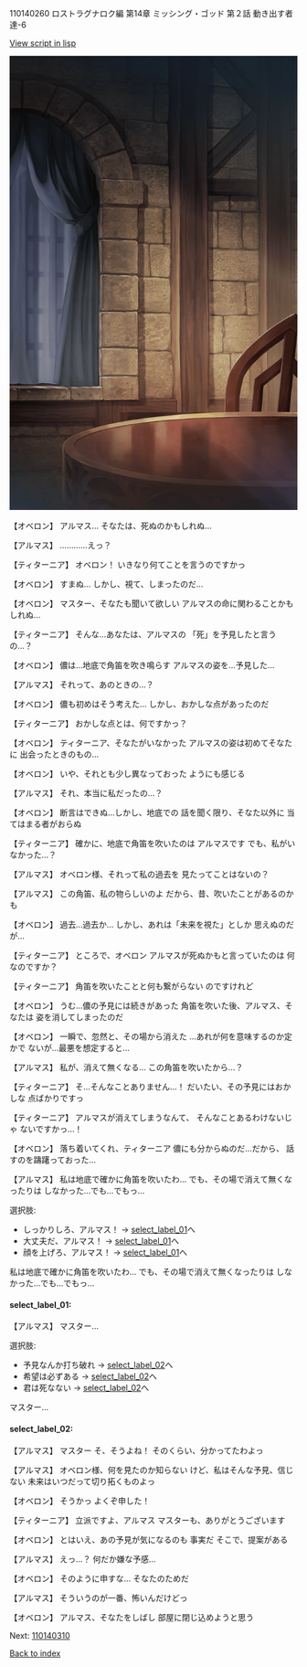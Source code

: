 110140260 ロストラグナロク編 第14章 ミッシング・ゴッド 第２話 動き出す者達-6

[View script in lisp](../scripts/110140260.txt)

![201_room.png](../images/backgrounds/201_room.png)

【オベロン】
アルマス…
そなたは、死ぬのかもしれぬ…

【アルマス】
…………えっ？

【ティターニア】
オベロン！
いきなり何てことを言うのですかっ

【オベロン】
すまぬ…
しかし、視て、しまったのだ…

【オベロン】
マスター、そなたも聞いて欲しい
アルマスの命に関わることかも
しれぬ…

【ティターニア】
そんな…あなたは、アルマスの
「死」を予見したと言うの…？

【オベロン】
儂は…地底で角笛を吹き鳴らす
アルマスの姿を…予見した…

【アルマス】
それって、あのときの…？

【オベロン】
儂も初めはそう考えた…
しかし、おかしな点があったのだ

【ティターニア】
おかしな点とは、何ですかっ？

【オベロン】
ティターニア、そなたがいなかった
アルマスの姿は初めてそなたに
出会ったときのもの…

【オベロン】
いや、それとも少し異なっておった
ようにも感じる

【アルマス】
それ、本当に私だったの…？

【オベロン】
断言はできぬ…しかし、地底での
話を聞く限り、そなた以外に
当てはまる者がおらぬ

【ティターニア】
確かに、地底で角笛を吹いたのは
アルマスです
でも、私がいなかった…？

【アルマス】
オベロン様、それって私の過去を
見たってことはないの？

【アルマス】
この角笛、私の物らしいのよ
だから、昔、吹いたことがあるのかも

【オベロン】
過去…過去か…
しかし、あれは「未来を視た」としか
思えぬのだが…

【ティターニア】
ところで、オベロン
アルマスが死ぬかもと言っていたのは
何なのですか？

【ティターニア】
角笛を吹いたことと何も繋がらない
のですけれど

【オベロン】
うむ…儂の予見には続きがあった
角笛を吹いた後、アルマス、そなたは
姿を消してしまったのだ

【オベロン】
一瞬で、忽然と、その場から消えた
…あれが何を意味するのか定かで
ないが…最悪を想定すると…

【アルマス】
私が、消えて無くなる…
この角笛を吹いたから…？

【ティターニア】
そ…そんなことありません…！
だいたい、その予見にはおかしな
点ばかりですっ

【ティターニア】
アルマスが消えてしまうなんて、
そんなことあるわけないじゃ
ないですかっ…！

【オベロン】
落ち着いてくれ、ティターニア
儂にも分からぬのだ…だから、
話すのを躊躇っておった…

【アルマス】
私は地底で確かに角笛を吹いたわ…
でも、その場で消えて無くなったりは
しなかった…でも…でもっ…

選択肢:
- しっかりしろ、アルマス！ → [select_label_01](#select_label_01)へ
- 大丈夫だ、アルマス！ → [select_label_01](#select_label_01)へ
- 顔を上げろ、アルマス！ → [select_label_01](#select_label_01)へ

私は地底で確かに角笛を吹いたわ…
でも、その場で消えて無くなったりは
しなかった…でも…でもっ…

#### select_label_01:

【アルマス】
マスター…

選択肢:
- 予見なんか打ち破れ → [select_label_02](#select_label_02)へ
- 希望は必ずある → [select_label_02](#select_label_02)へ
- 君は死なない → [select_label_02](#select_label_02)へ

マスター…

#### select_label_02:

【アルマス】
マスター
そ、そうよね！
そのくらい、分かってたわよっ

【アルマス】
オベロン様、何を見たのか知らない
けど、私はそんな予見、信じない
未来はいつだって切り拓くものよっ

【オベロン】
そうかっ
よくぞ申した！

【ティターニア】
立派ですよ、アルマス
マスターも、ありがとうございます

【オベロン】
とはいえ、あの予見が気になるのも
事実だ
そこで、提案がある

【アルマス】
えっ…？
何だか嫌な予感…

【オベロン】
そのように申すな…
そなたのためだ

【アルマス】
そういうのが一番、怖いんだけどっ

【オベロン】
アルマス、そなたをしばし
部屋に閉じ込めようと思う

Next: [110140310](110140310.md)

[Back to index](index.md)

